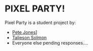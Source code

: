 # PIXEL PARTY!

Pixel Party is a student project by:
* [Pete Jones](https://github.com/pjz987/)]
* [Talieson Solmon](https://github.com/Tallieson)
* Everyone else pending responses....
